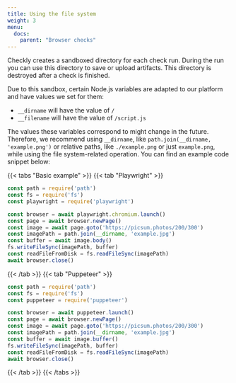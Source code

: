 ```yaml
---
title: Using the file system
weight: 3
menu:
  docs:
    parent: "Browser checks"
---
```


Checkly creates a sandboxed directory for each check run. During the run you can use this directory to save or upload artifacts. This directory is destroyed after a check is finished.

Due to this sandbox, certain Node.js variables are adapted to our platform and have values we set for them:
* `__dirname` will have the value of `/`
* `__filename` will have the value of `/script.js`

The values these variables correspond to might change in the future. Therefore, we recommend using `__dirname`, like `path.join(__dirname, 'example.png')` or relative paths, like `./example.png` or just `example.png`, while using the file system-related operation. You can find an example code snippet below:

{{< tabs "Basic example" >}}
{{< tab "Playwright" >}}
```javascript
const path = require('path')
const fs = require('fs')
const playwright = require('playwright')

const browser = await playwright.chromium.launch()
const page = await browser.newPage()
const image = await page.goto('https://picsum.photos/200/300')
const imagePath = path.join(__dirname, 'example.jpg')
const buffer = await image.body()
fs.writeFileSync(imagePath, buffer)
const readFileFromDisk = fs.readFileSync(imagePath)
await browser.close()
```
{{< /tab >}}
{{< tab "Puppeteer" >}}
```javascript
const path = require('path')
const fs = require('fs')
const puppeteer = require('puppeteer')

const browser = await puppeteer.launch()
const page = await browser.newPage()
const image = await page.goto('https://picsum.photos/200/300')
const imagePath = path.join(__dirname, 'example.jpg')
const buffer = await image.buffer()
fs.writeFileSync(imagePath, buffer)
const readFileFromDisk = fs.readFileSync(imagePath)
await browser.close()
```
{{< /tab >}}
{{< /tabs >}}
